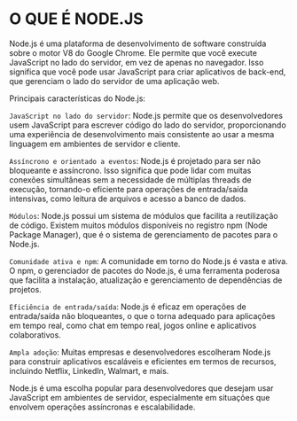 # O QUE É NODE.JS

Node.js é uma plataforma de desenvolvimento de software construída sobre o motor V8 do Google Chrome. Ele permite que você execute JavaScript no lado do servidor, em vez de apenas no navegador. Isso significa que você pode usar JavaScript para criar aplicativos de back-end, que gerenciam o lado do servidor de uma aplicação web.

Principais características do Node.js:

`JavaScript no lado do servidor`: Node.js permite que os desenvolvedores usem JavaScript para escrever código do lado do servidor, proporcionando uma experiência de desenvolvimento mais consistente ao usar a mesma linguagem em ambientes de servidor e cliente.

`Assíncrono e orientado a eventos`: Node.js é projetado para ser não bloqueante e assíncrono. Isso significa que pode lidar com muitas conexões simultâneas sem a necessidade de múltiplas threads de execução, tornando-o eficiente para operações de entrada/saída intensivas, como leitura de arquivos e acesso a banco de dados.

`Módulos`: Node.js possui um sistema de módulos que facilita a reutilização de código. Existem muitos módulos disponíveis no registro npm (Node Package Manager), que é o sistema de gerenciamento de pacotes para o Node.js.

`Comunidade ativa e npm`: A comunidade em torno do Node.js é vasta e ativa. O npm, o gerenciador de pacotes do Node.js, é uma ferramenta poderosa que facilita a instalação, atualização e gerenciamento de dependências de projetos.

`Eficiência de entrada/saída`: Node.js é eficaz em operações de entrada/saída não bloqueantes, o que o torna adequado para aplicações em tempo real, como chat em tempo real, jogos online e aplicativos colaborativos.

`Ampla adoção`: Muitas empresas e desenvolvedores escolheram Node.js para construir aplicativos escaláveis e eficientes em termos de recursos, incluindo Netflix, LinkedIn, Walmart, e mais.

Node.js é uma escolha popular para desenvolvedores que desejam usar JavaScript em ambientes de servidor, especialmente em situações que envolvem operações assíncronas e escalabilidade.
